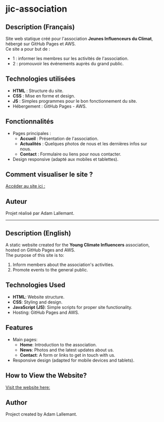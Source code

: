 # jic-association

## Description (Français)
Site web statique créé pour l'association **Jeunes Influenceurs du Climat**, hébergé sur GitHub Pages et AWS.  
Ce site a pour but de :
- 1 : informer les membres sur les activités de l'association.
- 2 : promouvoir les événements auprès du grand public.

## Technologies utilisées
- **HTML** : Structure du site.
- **CSS** : Mise en forme et design.
- **JS** : Simples programmes pour le bon fonctionnement du site.
- Hébergement : GitHub Pages - AWS.

## Fonctionnalités
- Pages principales :
  - **Accueil** : Présentation de l'association.
  - **Actualités** : Quelques photos de nous et les dernières infos sur nous.
  - **Contact** : Formulaire ou liens pour nous contacter.
- Design responsive (adapté aux mobiles et tablettes).

## Comment visualiser le site ?
[Accéder au site ici :](https://jic-dunkerque.com/index.html)

## Auteur
Projet réalisé par Adam Lallemant.

---

## Description (English)
A static website created for the **Young Climate Influencers** association, hosted on GitHub Pages and AWS.  
The purpose of this site is to:  
1. Inform members about the association's activities.  
2. Promote events to the general public.

## Technologies Used
- **HTML**: Website structure.  
- **CSS**: Styling and design.  
- **JavaScript (JS)**: Simple scripts for proper site functionality.  
- Hosting: GitHub Pages and AWS.

## Features
- Main pages:  
  - **Home**: Introduction to the association.  
  - **News**: Photos and the latest updates about us.  
  - **Contact**: A form or links to get in touch with us.  
- Responsive design (adapted for mobile devices and tablets).

## How to View the Website?
[Visit the website here:](https://jic-dunkerque.com/index.html)

## Author
Project created by Adam Lallemant.